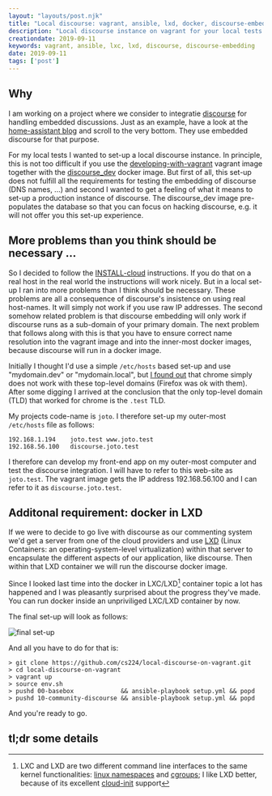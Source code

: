 ```yaml
---
layout: "layouts/post.njk"
title: "Local discourse: vagrant, ansible, lxd, docker, discourse-embedding"
description: "Local discourse instance on vagrant for your local tests to embed discourse in your front-end development project."
creationdate: 2019-09-11
keywords: vagrant, ansible, lxc, lxd, discourse, discourse-embedding
date: 2019-09-11
tags: ['post']
---
```


## Why

I am working on a project where we consider to integratie [discourse](https://www.discourse.org/) for handling embedded discussions.
Just as an example, have a look at the [home-assistant blog](https://www.home-assistant.io/blog/2019/08/28/release-98/) and scroll to the very bottom. 
They use embedded discourse for that purpose.

For my local tests I wanted to set-up a local discourse instance. 
In principle, this is not too difficult if you use the [developing-with-vagrant](https://github.com/discourse/discourse_docker#developing-with-vagrant) vagrant image
together with the [discourse_dev](https://github.com/discourse/discourse_docker/tree/master/image/discourse_dev) docker image. But first of all, this set-up does
not fulfill all the requirements for testing the embedding of discourse (DNS names, ...) and second I wanted to get a feeling of what it means to set-up a production 
instance of discourse. The discourse_dev image pre-populates the database so that you can focus on hacking discourse, e.g. it will not offer you this set-up experience.

## More problems than you think should be necessary ...

So I decided to follow the [INSTALL-cloud](https://github.com/discourse/discourse/blob/master/docs/INSTALL-cloud.md) instructions. If you do that on a
real host in the real world the instructions will work nicely. But in a local set-up I ran into more problems than I think should be necessary. These
problems are all a consequence of discourse's insistence on using real host-names. It will simply not work if you use raw IP addresses. The second
somehow related problem is that discourse embedding will only work if discourse runs as a sub-domain of your primary domain. The next problem that
follows along with this is that you have to ensure correct name resolution into the vagrant image and into the inner-most docker images, because
discourse will run in a docker image.

Initially I thought I'd use a simple `/etc/hosts` based set-up and use "mydomain.dev" or "mydomain.local", but [I found
out](https://webdevstudios.com/2017/12/12/google-chrome-63/) that chrome simply does not work with these top-level domains (Firefox was ok with
them). After some digging I arrived at the conclusion that the only top-level domain (TLD) that worked for chrome is the `.test` TLD.

My projects code-name is `joto`. I therefore set-up my outer-most `/etc/hosts` file as follows:

    192.168.1.194    joto.test www.joto.test
    192.168.56.100   discourse.joto.test

I therefore can develop my front-end app on my outer-most computer and test the discourse integration. I will have to refer to this web-site as `joto.test`.
The vagrant image gets the IP address 192.168.56.100 and I can refer to it as `discourse.joto.test`.

## Additonal requirement: docker in LXD



If we were to decide to go live with discourse as our commenting system we'd get a server from one of the cloud providers and use
[LXD](https://linuxcontainers.org/lxd/introduction/) (Linux Containers: an operating-system-level virtualization) within that server to encapsulate the
different aspects of our application, like discourse. Then within that LXD container we will run the discourse docker image.

Since I looked last time into the docker in LXC/LXD[^lxd] container topic a lot has happened and I was pleasantly surprised about the progress
they've made. You can run docker inside an unpriviliged LXC/LXD container by now.

The final set-up will look as follows:

![final set-up](/img/local-discourse-on-vagrant-setup.svg)

And all you have to do for that is:

    > git clone https://github.com/cs224/local-discourse-on-vagrant.git
    > cd local-discourse-on-vagrant
    > vagrant up
    > source env.sh
    > pushd 00-basebox             && ansible-playbook setup.yml && popd
    > pushd 10-community-discourse && ansible-playbook setup.yml && popd

And you're ready to go.

## tl;dr some details





[^lxd]: LXC and LXD are two different command line interfaces to the same kernel functionalities: [linux
namespaces](https://en.wikipedia.org/wiki/Linux_namespaces) and [cgroups](https://en.wikipedia.org/wiki/Cgroups); I like LXD better, because of its
excellent [cloud-init](https://cloud-init.io/) support

